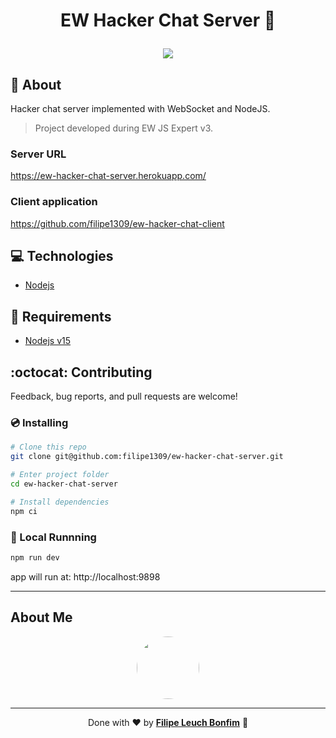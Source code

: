 # <p align="center">EW Hacker Chat Server 💬</p>

<p align="center">
<img src="https://img.shields.io/badge/nodejs-15.11.0-blue" />
</p>

## 💬 About

Hacker chat server implemented with WebSocket and NodeJS.

> Project developed during EW JS Expert v3.

### Server URL

https://ew-hacker-chat-server.herokuapp.com/

### Client application

https://github.com/filipe1309/ew-hacker-chat-client

## :computer: Technologies

-   [Nodejs](https://nodejs.org/en/)

## 📜 Requirements

-   [Nodejs v15](https://nodejs.org/en/)

## :octocat: Contributing

Feedback, bug reports, and pull requests are welcome!

### 💿 Installing

```sh
# Clone this repo
git clone git@github.com:filipe1309/ew-hacker-chat-server.git

# Enter project folder
cd ew-hacker-chat-server

# Install dependencies
npm ci
```

### 🏃 Local Runnning

```sh
npm run dev
```

app will run at: http://localhost:9898

---

## About Me

<p align="center">

<a style="font-weight: bold" href="https://www.linkedin.com/in/filipe1309/">
 <img style="border-radius:50%" width="100px; "src="https://avatars.githubusercontent.com/u/2081014?s=60&v=4"/>
</a>
</p>

---

<p align="center">
Done with ♥ by <a style="font-weight: bold" href="https://www.linkedin.com/in/filipe1309/">Filipe Leuch Bonfim</a> 🖖
</p>
